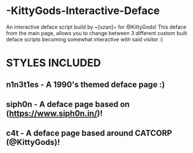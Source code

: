 # -KittyGods-Interactive-Deface
An interactive deface script build by ~[szan]~ for @KittyGods! This deface from the main page, allows you to change between 3 different custom built deface scripts becoming somewhat interactive with said visitor :)

# STYLES INCLUDED
## n1n3t1es - A 1990's themed deface page :)
## siph0n - A deface page based on (https://www.siph0n.in/)!
## c4t - A deface page based around CATCORP (@KittyGods)!
